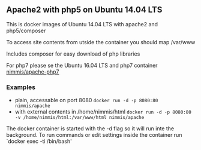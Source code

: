 ## Apache2 with php5 on Ubuntu 14.04 LTS

This is docker images of Ubuntu 14.04 LTS with apache2 and php5/composer

To access site contents from utside the container you should map /var/www

Includes composer for easy download of php libraries

For php7 please se the Ubuntu 16.04 LTS and php7 container [nimmis/apache-php7](https://hub.docker.com/r/nimmis/apache-php7/)

### Examples

- plain, accessable on port 8080 `docker run -d -p 8080:80 nimmis/apache`
- with external contents in /home/nimmis/html `docker run -d -p 8080:80 -v /home/nimmis/html:/var/www/html nimmis/apache`

The docker container is started with the -d flag so it will run inte the background. To run commands or edit settings inside
the container run `docker exec -ti <container id> /bin/bash'
 
